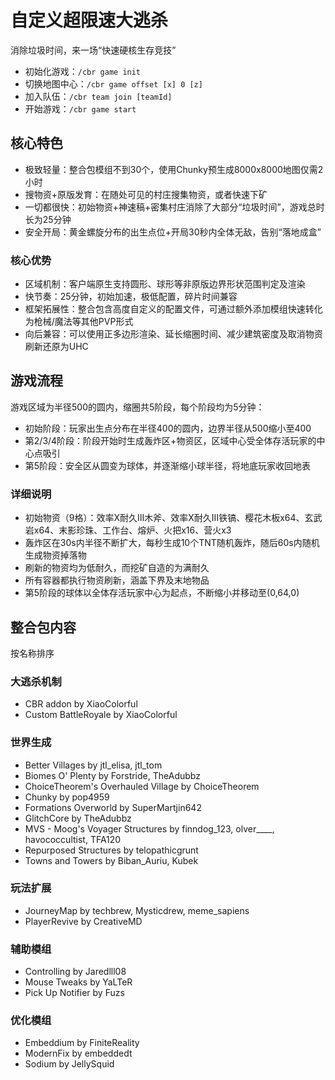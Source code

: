 # 自定义超限速大逃杀

消除垃圾时间，来一场“快速硬核生存竞技”

- 初始化游戏：`/cbr game init`
- 切换地图中心：`/cbr game offset [x] 0 [z]`
- 加入队伍：`/cbr team join [teamId]`
- 开始游戏：`/cbr game start`

## 核心特色

- 极致轻量：整合包模组不到30个，使用Chunky预生成8000x8000地图仅需2小时
- 搜物资+原版发育：在随处可见的村庄搜集物资，或者快速下矿
- 一切都很快：初始物资+神速稿+密集村庄消除了大部分“垃圾时间”，游戏总时长为25分钟
- 安全开局：黄金螺旋分布的出生点位+开局30秒内全体无敌，告别“落地成盒”

### 核心优势

- 区域机制：客户端原生支持圆形、球形等非原版边界形状范围判定及渲染
- 快节奏：25分钟，初始加速，极低配置，碎片时间兼容
- 框架拓展性：整合包含高度自定义的配置文件，可通过额外添加模组快速转化为枪械/魔法等其他PVP形式
- 向后兼容：可以使用正多边形渲染、延长缩圈时间、减少建筑密度及取消物资刷新还原为UHC

## 游戏流程

游戏区域为半径500的圆内，缩圈共5阶段，每个阶段均为5分钟：
- 初始阶段：玩家出生点分布在半径400的圆内，边界半径从500缩小至400
- 第2/3/4阶段：阶段开始时生成轰炸区+物资区，区域中心受全体存活玩家的中心点吸引
- 第5阶段：安全区从圆变为球体，并逐渐缩小球半径，将地底玩家收回地表

### 详细说明

- 初始物资（9格）：效率X耐久Ⅲ木斧、效率X耐久Ⅲ铁镐、樱花木板x64、玄武岩x64、末影珍珠、工作台、熔炉、火把x16、营火x3
- 轰炸区在30s内半径不断扩大，每秒生成10个TNT随机轰炸，随后60s内随机生成物资掉落物
- 刷新的物资均为低耐久，而挖矿自造的为满耐久
- 所有容器都执行物资刷新，涵盖下界及末地物品
- 第5阶段的球体以全体存活玩家中心为起点，不断缩小并移动至(0,64,0)


## 整合包内容
按名称排序

### 大逃杀机制

- CBR addon by XiaoColorful
- Custom BattleRoyale by XiaoColorful

### 世界生成

- Better Villages by jtl_elisa, jtl_tom
- Biomes O' Plenty by Forstride, TheAdubbz
- ChoiceTheorem's Overhauled Village by ChoiceTheorem
- Chunky by pop4959
- Formations Overworld by SuperMartjin642
- GlitchCore by TheAdubbz
- MVS - Moog's Voyager Structures by finndog_123, olver___\_, havococcultist, TFA120
- Repurposed Structures by telopathicgrunt
- Towns and Towers by Biban_Auriu, Kubek

### 玩法扩展

- JourneyMap by techbrew, Mysticdrew, meme_sapiens
- PlayerRevive by CreativeMD

### 辅助模组

- Controlling by Jaredlll08
- Mouse Tweaks by YaLTeR
- Pick Up Notifier by Fuzs

### 优化模组

- Embeddium by FiniteReality
- ModernFix by embeddedt
- Sodium by JellySquid
